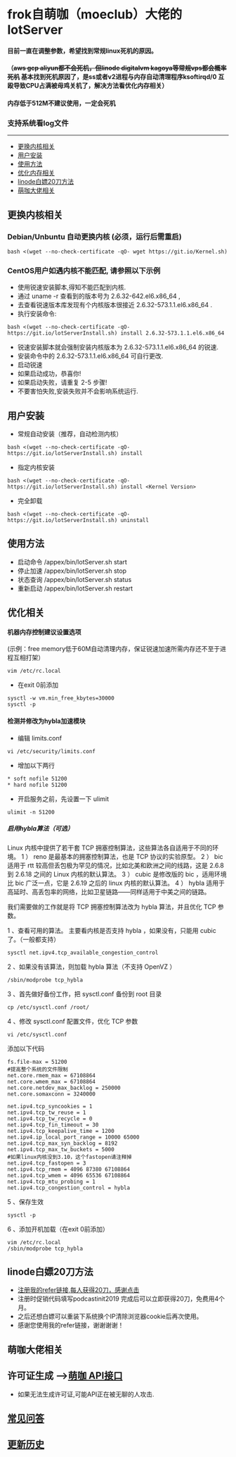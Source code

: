 # frok自萌咖（moeclub）大佬的lotServer
#### 目前一直在调整参数，希望找到常规linux死机的原因。
#### （~~aws gcp aliyun都不会死机，但linode digitalvm kagoya等常规vps都会概率死机~~ 基本找到死机原因了，是ss或者v2进程与内存自动清理程序ksoftirqd/0 互殴导致CPU占满被母鸡关机了，解决方法看优化内存相关）
#### 内存低于512M不建议使用，一定会死机
### 支持系统看log文件
***
  * [更换内核相关](#更换内核相关)
  * [用户安装](#用户安装)
  * [使用方法](#使用方法)
  * [优化内存相关](#优化内存相关)
   * [linode白嫖20刀方法](#linode白嫖20刀方法)
  * [萌咖大佬相关](#萌咖大佬相关)


## 更换内核相关
### Debian/Unbuntu 自动更换内核 (必须，运行后需重启)
```
bash <(wget --no-check-certificate -qO- wget https://git.io/Kernel.sh)
```



### CentOS用户如遇内核不能匹配, 请参照以下示例
- 使用锐速安装脚本,得知不能匹配到内核.
- 通过 uname -r 查看到的版本号为 2.6.32-642.el6.x86_64 ,
- 去查看锐速版本库发现有个内核版本很接近 2.6.32-573.1.1.el6.x86_64 .
- 执行安装命令:
```
bash <(wget --no-check-certificate -qO-  https://git.io/lotServerInstall.sh) install 2.6.32-573.1.1.el6.x86_64
```
- 锐速安装脚本就会强制安装内核版本为 2.6.32-573.1.1.el6.x86_64 的锐速.
- 安装命令中的 2.6.32-573.1.1.el6.x86_64 可自行更改.
- 启动锐速
- 如果启动成功，恭喜你!
- 如果启动失败，请重复 2-5 步骤!
- 不要害怕失败,安装失败并不会影响系统运行.



## 用户安装
- 常规自动安装（推荐，自动检测内核）
```
bash <(wget --no-check-certificate -qO-  https://git.io/lotServerInstall.sh) install
```

- 指定内核安装
```
bash <(wget --no-check-certificate -qO-  https://git.io/lotServerInstall.sh) install <Kernel Version>
```

- 完全卸载
```
bash <(wget --no-check-certificate -qO-  https://git.io/lotServerInstall.sh) uninstall
```




## 使用方法
- 启动命令 /appex/bin/lotServer.sh start
- 停止加速 /appex/bin/lotServer.sh stop
- 状态查询 /appex/bin/lotServer.sh status
- 重新启动 /appex/bin/lotServer.sh restart


## 优化相关
#### 机器内存控制建议设置选项
(示例：free memory低于60M自动清理内存，保证锐速加速所需内存还不至于进程互相打架）
```
vim /etc/rc.local
````
- 在exit 0前添加
````
sysctl -w vm.min_free_kbytes=30000
sysctl -p
````

#### 检测并修改为hybla加速模块
- 编辑 limits.conf
````
vi /etc/security/limits.conf
````
- 增加以下两行
````
* soft nofile 51200
* hard nofile 51200
````
- 开启服务之前，先设置一下 ulimit
````
ulimit -n 51200
````
##### 启用hybla算法（可选）
Linux 内核中提供了若干套 TCP 拥塞控制算法，这些算法各自适用于不同的环境。
1 ） reno 是最基本的拥塞控制算法，也是 TCP 协议的实验原型。
2 ） bic 适用于 rtt 较高但丢包极为罕见的情况，比如北美和欧洲之间的线路，这是 2.6.8 到 2.6.18 之间的 Linux 内核的默认算法。
3 ） cubic 是修改版的 bic ，适用环境比 bic 广泛一点，它是 2.6.19 之后的 linux 内核的默认算法。
4 ） hybla 适用于高延时、高丢包率的网络，比如卫星链路——同样适用于中美之间的链路。

我们需要做的工作就是将 TCP 拥塞控制算法改为 hybla 算法，并且优化 TCP 参数。

1 、查看可用的算法。
主要看内核是否支持 hybla ，如果没有，只能用 cubic 了。（一般都支持）
````
sysctl net.ipv4.tcp_available_congestion_control
````
2 、如果没有该算法，则加载 hybla 算法（不支持 OpenVZ ）
````
/sbin/modprobe tcp_hybla
````
3 、首先做好备份工作，把 sysctl.conf 备份到 root 目录
````
cp /etc/sysctl.conf /root/
````
4 、修改 sysctl.conf 配置文件，优化 TCP 参数
````
vi /etc/sysctl.conf
````
添加以下代码
````
fs.file-max = 51200
#提高整个系统的文件限制
net.core.rmem_max = 67108864
net.core.wmem_max = 67108864
net.core.netdev_max_backlog = 250000
net.core.somaxconn = 3240000
 
net.ipv4.tcp_syncookies = 1
net.ipv4.tcp_tw_reuse = 1
net.ipv4.tcp_tw_recycle = 0
net.ipv4.tcp_fin_timeout = 30
net.ipv4.tcp_keepalive_time = 1200
net.ipv4.ip_local_port_range = 10000 65000
net.ipv4.tcp_max_syn_backlog = 8192
net.ipv4.tcp_max_tw_buckets = 5000
#如果linux内核没到3.10，这个fastopen请注释掉
net.ipv4.tcp_fastopen = 3
net.ipv4.tcp_rmem = 4096 87380 67108864
net.ipv4.tcp_wmem = 4096 65536 67108864
net.ipv4.tcp_mtu_probing = 1
net.ipv4.tcp_congestion_control = hybla
````
5 、保存生效
````
sysctl -p
````
6 、添加开机加载（在exit 0前添加）
````
vim /etc/rc.local
/sbin/modprobe tcp_hybla
````
## linode白嫖20刀方法
- [注册我的refer链接,每人获得20刀，感谢点击](https://www.linode.com/?r=88190ba8ace938de1db8a94410586dfbe1a53e85)
- 注册时促销代码填写podcastinit2019 完成后可以立即获得20刀，免费用4个月。
- 之后还想白嫖可以重装下系统换个IP清除浏览器cookie后再次使用。
- 感谢您使用我的refer链接，谢谢谢谢！

## 萌咖大佬相关

## 许可证生成 -->[萌咖 API接口](https://moeclub.org/api)  
- 如果无法生成许可证,可能API正在被无聊的人攻击.

## [常见问答](https://github.com/MoeClub/lotServer/wiki)     

## [更新历史](http://download.appexnetworks.com.cn/releaseNotes/)     

  
